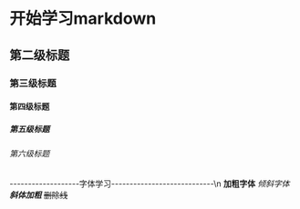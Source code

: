 # 开始学习markdown
## 第二级标题
### 第三级标题
#### 第四级标题
##### 第五级标题
###### 第六级标题
-------------------字体学习----------------------------\n
**加粗字体**
*倾斜字体*
***斜体加粗***
~~删除线~~

